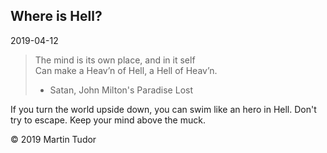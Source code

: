 ## Where is Hell?

<time>2019-04-12</time>

> The mind is its own place, and in it self<br/>
> Can make a Heav’n of Hell, a Hell of Heav’n.<br/>
>
> -   Satan, John Milton's Paradise Lost

If you turn the world upside down, you can swim like an hero in Hell. Don't try to escape. Keep your mind above the muck.

&copy; 2019 Martin Tudor
